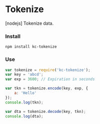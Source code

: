 # Tokenize
[nodejs] Tokenize data.

### Install
```
npm install kc-tokenize
```

### Use
```js
var tokenize = require('kc-tokenize');
var key = 'abcd';
var exp = 3600; // Expiration in seconds

var tkn = tokenize.encode(key, exp, {
    a: 'Hello'
});
console.log(tkn);

var dta = tokenize.decode(key, tkn);
console.log(dta);
```
